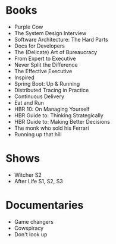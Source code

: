 # Books

- Purple Cow
- The System Design Interview
- Software Architecture: The Hard Parts
- Docs for Developers
- The (Delicate) Art of Bureaucracy 
- From Expert to Executive
- Never Split the Difference
- The Effective Executive
- Inspired
- Spring Boot: Up & Running
- Distributed Tracing in Practice
- Continuous Delivery
- Eat and Run
- HBR 10: On Managing Yourself
- HBR Guide to: Thinking Strategically
- HBR Guide to: Making Better Decisions
- The monk who sold his Ferrari
- Running up that hill

# Shows

- Witcher S2
- After Life S1, S2, S3

# Documentaries

- Game changers
- Cowspiracy
- Don't look up

